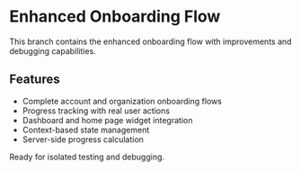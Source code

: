 # Enhanced Onboarding Flow

This branch contains the enhanced onboarding flow with improvements and debugging capabilities.

## Features
- Complete account and organization onboarding flows
- Progress tracking with real user actions
- Dashboard and home page widget integration
- Context-based state management
- Server-side progress calculation

Ready for isolated testing and debugging.

